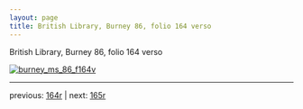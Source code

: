 ```yaml
---
layout: page
title: British Library, Burney 86, folio 164 verso
---
```


British Library, Burney 86, folio 164 verso

[![burney_ms_86_f164v](http://www.homermultitext.org/iipsrv?IIIF=/project/homer/pyramidal/deepzoom/bl/burney86imgs/v1/burney_ms_86_f164v.tif/full/800,/0/default.jpg)](http://www.homermultitext.org/ict2/?urn=urn:cite2:bl:burney86imgs.v1:burney_ms_86_f164v) 

---

previous:  [164r](../164r/) | next: [165r](../165r/)